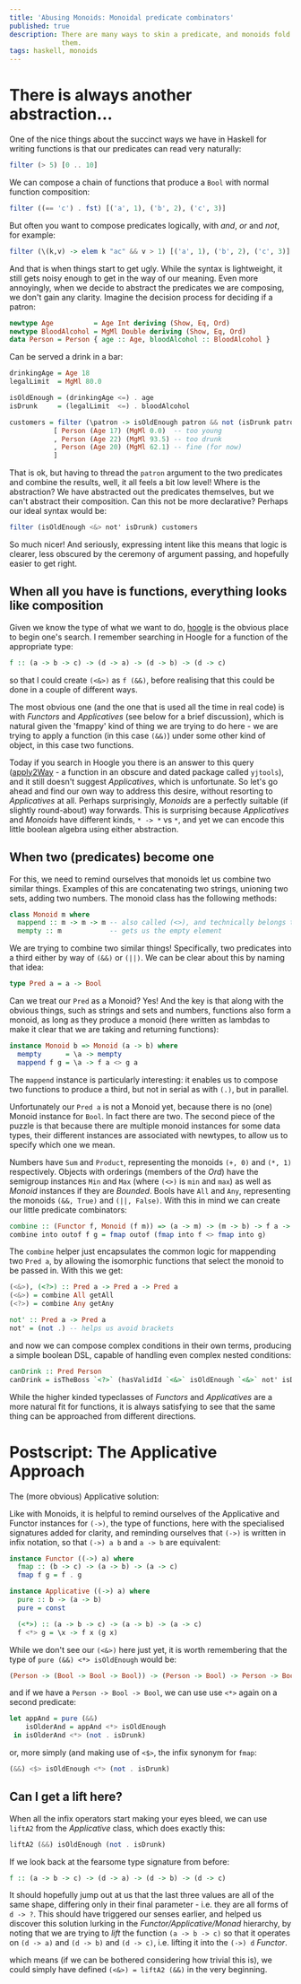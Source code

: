 ```yaml
---
title: 'Abusing Monoids: Monoidal predicate combinators'
published: true
description: There are many ways to skin a predicate, and monoids fold into one of
             them.
tags: haskell, monoids
---
```


There is always another abstraction...
======================================

One of the nice things about the succinct ways we have in Haskell for writing
functions is that our predicates can read very naturally:

```haskell
filter (> 5) [0 .. 10]
```

We can compose a chain of functions that produce a `Bool` with normal function
composition: 

```haskell
filter ((== 'c') . fst) [('a', 1), ('b', 2), ('c', 3)]
```

But often you want to compose predicates logically, with _and_, _or_ and _not_,
for example:

```haskell
filter (\(k,v) -> elem k "ac" && v > 1) [('a', 1), ('b', 2), ('c', 3)]
```

And that is when things start to get ugly. While the syntax is lightweight, it
still gets noisy enough to get in the way of our meaning. Even more annoyingly,
when we decide to abstract the predicates we are composing, we don't gain any
clarity. Imagine the decision process for deciding if a patron:

```haskell
newtype Age          = Age Int deriving (Show, Eq, Ord)
newtype BloodAlcohol = MgMl Double deriving (Show, Eq, Ord)
data Person = Person { age :: Age, bloodAlcohol :: BloodAlcohol }
```

Can be served a drink in a bar:

```haskell
drinkingAge = Age 18
legalLimit  = MgMl 80.0

isOldEnough = (drinkingAge <=) . age
isDrunk     = (legalLimit  <=) . bloodAlcohol

customers = filter (\patron -> isOldEnough patron && not (isDrunk patron))
           [ Person (Age 17) (MgMl 0.0)  -- too young
           , Person (Age 22) (MgMl 93.5) -- too drunk
           , Person (Age 20) (MgMl 62.1) -- fine (for now)
           ]
```

That is ok, but having to thread the `patron` argument to the two predicates
and combine the results, well, it all feels a bit low level! Where is the
abstraction? We have abstracted out the predicates themselves, but we can't
abstract their composition. Can this not be more declarative? Perhaps our ideal
syntax would be:

```haskell
filter (isOldEnough <&> not' isDrunk) customers
```

So much nicer! And seriously, expressing intent like this means that logic is
clearer, less obscured by the ceremony of argument passing, and hopefully easier
to get right.

When all you have is functions, everything looks like composition
-------------------------------------------------------------------

Given we know the type of what we want to do, [hoogle][hoogle] is the obvious place to begin one's search. I remember searching in Hoogle for a
function of the appropriate type:

``` haskell
f :: (a -> b -> c) -> (d -> a) -> (d -> b) -> (d -> c)
```

so that I could create `(<&>)` as `f (&&)`, before realising
that this could be done in a couple of different ways.

The most obvious one (and the one that is used all the time in real code) is
with _Functors_ and _Applicatives_ (see below for a brief discussion), which is
natural given the 'fmappy' kind of thing we are trying to do here - we are trying to apply a function (in this case `(&&)`) under some other kind of object, in this case two functions.

Today if you search in Hoogle you there is an answer to this query
([apply2Way][apply2Way] - a function in an obscure and dated package called
`yjtools`), and it still doesn't suggest _Applicatives_, which is unfortunate.
So let's go ahead and find our own way to address this desire, without resorting
to _Applicatives_ at all. Perhaps surprisingly, _Monoids_ are a perfectly
suitable (if slightly round-about) way forwards. This is surprising because
_Applicatives_ and _Monoids_ have different kinds, `* -> *` vs `*`, and yet we
can encode this little boolean algebra using either abstraction.

When two (predicates) become one
-----------------------------------

For this, we need to remind ourselves that monoids let us combine two similar
things. Examples of this are concatenating two strings, unioning two sets,
adding two numbers. The monoid class has the following methods:

```haskell
class Monoid m where
  mappend :: m -> m -> m -- also called (<>), and technically belongs to Semigroup
  mempty :: m            -- gets us the empty element
```

We are trying to combine two similar things! Specifically, two predicates into a
third either by way of `(&&)` or `(||)`. We can be clear about this by naming
that idea:

```haskell
type Pred a = a -> Bool
```

Can we treat our `Pred` as a Monoid?  Yes! And the key is that along with the
obvious things, such as strings and sets and numbers, functions also form a
monoid, as long as they produce a monoid (here written as lambdas to make it
clear that we are taking and returning functions):

```haskell
instance Monoid b => Monoid (a -> b) where
  mempty      = \a -> mempty
  mappend f g = \a -> f a <> g a
```

The `mappend` instance is particularly interesting: it enables us to compose two
functions to produce a third, but not in serial as with `(.)`, but in parallel.

Unfortunately our `Pred a` is not a Monoid yet, because there is no (one) Monoid
instance for `Bool`. In fact there are two.  The second piece of the puzzle is
that because there are multiple monoid instances for some data types, their
different instances are associated with newtypes, to allow us to specify which
one we mean.

Numbers have `Sum` and `Product`, representing the monoids `(+, 0)` and `(*, 1)`
respectively. Objects with orderings (members of the _Ord_) have the semigroup
instances `Min` and `Max` (where `(<>)` is `min` and `max`) as well as _Monoid_
instances if they are _Bounded_. Bools have `All` and `Any`, representing the
monoids `(&&, True)` and `(||, False)`.  With this in mind we can create our
little predicate combinators:

```haskell
combine :: (Functor f, Monoid (f m)) => (a -> m) -> (m -> b) -> f a -> f a -> f b
combine into outof f g = fmap outof (fmap into f <> fmap into g)
```

The `combine` helper just encapsulates the common logic for mappending two `Pred
a`, by allowing the isomorphic functions that select the monoid to be passed in.
With this we get:

```haskell
(<&>), (<?>) :: Pred a -> Pred a -> Pred a
(<&>) = combine All getAll
(<?>) = combine Any getAny

not' :: Pred a -> Pred a
not' = (not .) -- helps us avoid brackets
```

and now we can compose complex conditions in their own terms, producing a simple
boolean DSL, capable of handling even complex nested conditions:

```haskell
canDrink :: Pred Person
canDrink = isTheBoss `<?>` (hasValidId `<&>` isOldEnough `<&>` not' isDrunk)
```

While the higher kinded typeclasses of _Functors_ and _Applicatives_ are a more
natural fit for functions, it is always satisfying to see that the same thing
can be approached from different directions.

Postscript: The Applicative Approach
===============

The (more obvious) Applicative solution:

Like with Monoids, it is helpful to remind ourselves of the Applicative and
Functor instances for `(->)`, the type of functions, here with the specialised
signatures added for clarity, and reminding ourselves that `(->)` is written in
infix notation, so that `(->) a b` and `a -> b` are equivalent:

```haskell
instance Functor ((->) a) where 
  fmap :: (b -> c) -> (a -> b) -> (a -> c)
  fmap f g = f . g

instance Applicative ((->) a) where
  pure :: b -> (a -> b)
  pure = const

  (<*>) :: (a -> b -> c) -> (a -> b) -> (a -> c)
  f <*> g = \x -> f x (g x)
```

While we don't see our `(<&>)` here just yet, it is worth remembering that the
type of `pure (&&) <*> isOldEnough` would be:

```haskell
(Person -> (Bool -> Bool -> Bool)) -> (Person -> Bool) -> Person -> Bool -> Bool
```

and if we have a `Person -> Bool -> Bool`, we can use use `<*>` again on a
second predicate:

```haskell
let appAnd = pure (&&)
    isOlderAnd = appAnd <*> isOldEnough
 in isOlderAnd <*> (not . isDrunk)
```

or, more simply (and making use of `<$>`, the infix synonym for `fmap`:

``` haskell
(&&) <$> isOldEnough <*> (not . isDrunk)
```

Can I get a lift here?
------------------------

When all the infix operators start making your eyes bleed, we can use `liftA2`
from the _Applicative_ class, which does exactly this:

``` haskell
liftA2 (&&) isOldEnough (not . isDrunk)
```

If we look back at the fearsome type signature from before:

``` haskell
f :: (a -> b -> c) -> (d -> a) -> (d -> b) -> (d -> c)
```

It should hopefully jump out at us that the last three values are all of the same
shape, differing only in their final parameter - i.e. they are all forms of
`d -> ?`. This should have triggered our senses earlier, and helped us discover
this solution lurking in the _Functor/Applicative/Monad_ hierarchy, by noting that
we are trying to _lift_ the function `(a -> b -> c)` so that it operates on
`(d -> a)` and `(d -> b)` and `(d -> c)`, i.e. lifting it into the `(->) d` _Functor_.

which means (if we can be bothered considering how trivial this is), we could
simply have defined `(<&>) = liftA2 (&&)` in the very beginning.

[hoogle]: https://hoogle.haskell.org/
[apply2Way]: https://hackage.haskell.org/package/yjtools-0.9.18/docs/Data-Function-Tools.html#v:apply2way
